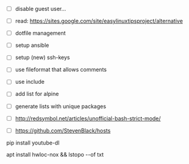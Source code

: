 - [ ] disable guest user...

- [ ] read: https://sites.google.com/site/easylinuxtipsproject/alternative

- [ ] dotfile management
- [ ] setup ansible
- [ ] setup (new) ssh-keys

- [ ] use fileformat that allows comments
- [ ] use include
- [ ] add list for alpine

- [ ] generate lists with unique packages


- [ ] http://redsymbol.net/articles/unofficial-bash-strict-mode/

- [ ] https://github.com/StevenBlack/hosts

pip install youtube-dl

apt install hwloc-nox  && lstopo --of txt
